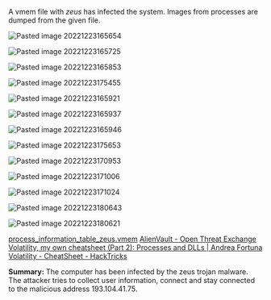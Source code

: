 A vmem file with *zeus* has infected the system. Images from processes are dumped from the given file.

![Pasted image 20221223165654](https://user-images.githubusercontent.com/107832241/209326311-98e07024-946e-4c1b-a0d0-4dc2769da9a6.png)

![Pasted image 20221223165725](https://user-images.githubusercontent.com/107832241/209326325-d12bfa52-7af5-425f-bda8-3000653e4bcc.png)

![Pasted image 20221223165853](https://user-images.githubusercontent.com/107832241/209326335-a944478a-a234-4bc9-b9a4-e5b0c06ef5b8.png)

![Pasted image 20221223175455](https://user-images.githubusercontent.com/107832241/209326345-2f0507fb-5ce2-4df9-9836-ffc934329bb6.png)

![Pasted image 20221223165921](https://user-images.githubusercontent.com/107832241/209326359-5a2a7f7a-5ebb-4519-88fb-e6d468453703.png)

![Pasted image 20221223165937](https://user-images.githubusercontent.com/107832241/209326378-d8af6b6d-dfb3-4b9f-b293-5b2bc6532b08.png)

![Pasted image 20221223165946](https://user-images.githubusercontent.com/107832241/209326390-71c6b12b-3ada-4f79-9724-0fcd9c826a31.png)

![Pasted image 20221223175653](https://user-images.githubusercontent.com/107832241/209326401-9baecda9-c9ba-436f-a281-157b720b7239.png)

![Pasted image 20221223170953](https://user-images.githubusercontent.com/107832241/209326417-8a5f1fd4-03c1-40d3-8ffd-b71ac14f80f4.png)

![Pasted image 20221223171006](https://user-images.githubusercontent.com/107832241/209326426-6dd8e8cc-eec8-4407-b4ef-d293c83b9d68.png)

![Pasted image 20221223171024](https://user-images.githubusercontent.com/107832241/209326439-55aee0d5-8caa-484e-8576-e5c98b0a7def.png)

![Pasted image 20221223180643](https://user-images.githubusercontent.com/107832241/209326453-fe5bb008-e9ec-4caa-84f4-bece620ab8e5.png)

![Pasted image 20221223180621](https://user-images.githubusercontent.com/107832241/209326460-92e0577f-8e79-4212-8241-de99c115f81d.png)


[process_information_table_zeus.vmem](https://www.solomonsonya.com/cyber/memory_analysis/malware_analysts_cook_book/zeus/abbreviated_analysis_summary/_html/dependency/process_information_table_zeus.vmem.html)
[AlienVault - Open Threat Exchange](https://otx.alienvault.com/pulse/5b973a47b3bc23465fb8ae1b/)
[Volatility, my own cheatsheet (Part 2): Processes and DLLs | Andrea Fortuna](https://andreafortuna.org/2017/07/03/volatility-my-own-cheatsheet-part-2-processes-and-dlls/)
[Volatility - CheatSheet - HackTricks](https://book.hacktricks.xyz/generic-methodologies-and-resources/basic-forensic-methodology/memory-dump-analysis/volatility-cheatsheet)

**Summary:**
The computer has been infected by the zeus trojan malware. The attacker tries to collect user information, connect and stay connected to the malicious address 193.104.41.75.
